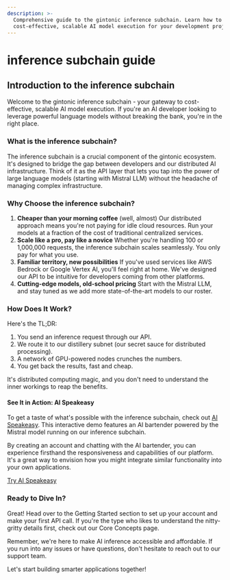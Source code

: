 ```yaml
---
description: >-
  Comprehensive guide to the gintonic inference subchain. Learn how to leverage
  cost-effective, scalable AI model execution for your development projects.
---
```


# inference subchain guide

## Introduction to the inference subchain

Welcome to the gintonic inference subchain - your gateway to cost-effective, scalable AI model execution. If you're an AI developer looking to leverage powerful language models without breaking the bank, you're in the right place.

### What is the inference subchain?

The inference subchain is a crucial component of the gintonic ecosystem. It's designed to bridge the gap between developers and our distributed AI infrastructure. Think of it as the API layer that lets you tap into the power of large language models (starting with Mistral LLM) without the headache of managing complex infrastructure.

### Why Choose the inference subchain?

1. **Cheaper than your morning coffee** (well, almost) Our distributed approach means you're not paying for idle cloud resources. Run your models at a fraction of the cost of traditional centralized services.
2. **Scale like a pro, pay like a novice** Whether you're handling 100 or 1,000,000 requests, the inference subchain scales seamlessly. You only pay for what you use.
3. **Familiar territory, new possibilities** If you've used services like AWS Bedrock or Google Vertex AI, you'll feel right at home. We've designed our API to be intuitive for developers coming from other platforms.
4. **Cutting-edge models, old-school pricing** Start with the Mistral LLM, and stay tuned as we add more state-of-the-art models to our roster.

### How Does It Work?

Here's the TL;DR:

1. You send an inference request through our API.
2. We route it to our distillery subnet (our secret sauce for distributed processing).
3. A network of GPU-powered nodes crunches the numbers.
4. You get back the results, fast and cheap.

It's distributed computing magic, and you don't need to understand the inner workings to reap the benefits.

#### See It in Action: AI Speakeasy

To get a taste of what's possible with the inference subchain, check out [AI Speakeasy](https://aispeakeasy.com). This interactive demo features an AI bartender powered by the Mistral model running on our inference subchain.

By creating an account and chatting with the AI bartender, you can experience firsthand the responsiveness and capabilities of our platform. It's a great way to envision how you might integrate similar functionality into your own applications.

[Try AI Speakeasy](https://aispeakeasy.com)

### Ready to Dive In?

Great! Head over to the Getting Started section to set up your account and make your first API call. If you're the type who likes to understand the nitty-gritty details first, check out our Core Concepts page.

Remember, we're here to make AI inference accessible and affordable. If you run into any issues or have questions, don't hesitate to reach out to our support team.

Let's start building smarter applications together!
